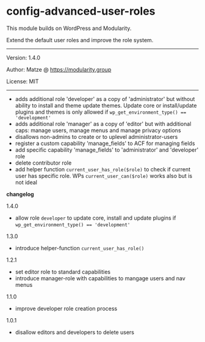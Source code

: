 # config-advanced-user-roles

This module builds on WordPress and Modularity.

Extend the default user roles and improve the role system. 

---

Version: 1.4.0

Author: Matze @ https://modularity.group

License: MIT

---

- adds additional role 'developer' as a copy of 'administrator' but without ability to install and theme update themes. Update core or install/update plugins and themes is only allowed if `wp_get_environment_type() == 'development'`
- adds additional role 'manager' as a copy of 'editor' but with additional caps: manage users, manage menus and manage privacy options
- disallows non-admins to create or to uplevel administrator-users
- register a custom capability 'manage_fields' to ACF for managing fields
- add specific capability 'manage_fields' to 'administrator' and 'developer' role
- delete contributor role
- add helper function `current_user_has_role($role)` to check if current user has specific role. WPs `current_user_can($role)` works also but is not ideal  

**changelog**

1.4.0
- allow role `developer` to update core, install and update plugins if `wp_get_environment_type() == 'development'`

1.3.0
- introduce helper-function `current_user_has_role()`

1.2.1
- set editor role to standard capabilities 
- introduce manager-role with capabilities to mangage users and nav menus

1.1.0
- improve developer role creation process

1.0.1
- disallow editors and developers to delete users
